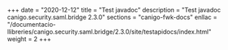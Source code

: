+++
date        = "2020-12-12"
title       = "Test javadoc"
description = "Test javadoc canigo.security.saml.bridge 2.3.0"
sections    = "canigo-fwk-docs"
enllac		= "/documentacio-llibreries/canigo.security.saml.bridge/2.3.0/site/testapidocs/index.html"
weight		= 2
+++
